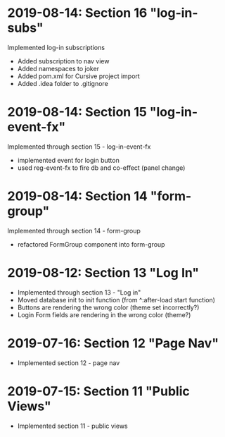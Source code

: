 # 2019-08-14: Section 16 "log-in-subs"

Implemented log-in subscriptions
- Added subscription to nav view
- Added namespaces to joker
- Added pom.xml for Cursive project import
- Added .idea folder to .gitignore

# 2019-08-14: Section 15 "log-in-event-fx"

Implemented through section 15 - log-in-event-fx
- implemented event for login button
- used reg-event-fx to fire db and co-effect (panel change)

# 2019-08-14: Section 14 "form-group"

Implemented through section 14 - form-group
- refactored FormGroup component into form-group

# 2019-08-12: Section 13 "Log In"

- Implemented through section 13 - "Log in"
- Moved database init to init function (from ^:after-load start function)
- Buttons are rendering the wrong color (theme set incorrectly?)
- Login Form fields are rendering in the wrong color (theme?)

# 2019-07-16: Section 12 "Page Nav"

- Implemented section 12 - page nav

# 2019-07-15: Section 11 "Public Views"

- Implemented section 11 - public views
